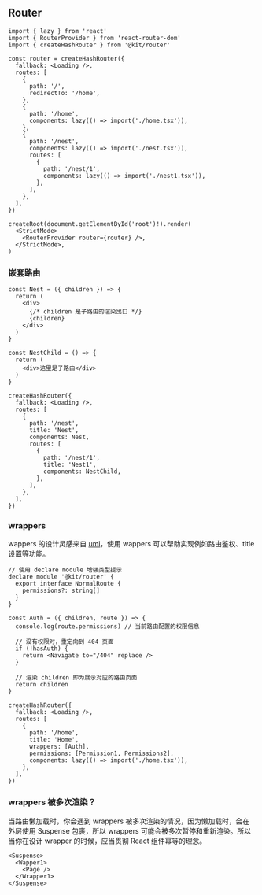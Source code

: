 ## Router

```tsx
import { lazy } from 'react'
import { RouterProvider } from 'react-router-dom'
import { createHashRouter } from '@kit/router'

const router = createHashRouter({
  fallback: <Loading />,
  routes: [
    {
      path: '/',
      redirectTo: '/home',
    },
    {
      path: '/home',
      components: lazy(() => import('./home.tsx')),
    },
    {
      path: '/nest',
      components: lazy(() => import('./nest.tsx')),
      routes: [
        {
          path: '/nest/1',
          components: lazy(() => import('./nest1.tsx')),
        },
      ],
    },
  ],
})

createRoot(document.getElementById('root')!).render(
  <StrictMode>
    <RouterProvider router={router} />,
  </StrictMode>,
)
```

### 嵌套路由

```tsx
const Nest = ({ children }) => {
  return (
    <div>
      {/* children 是子路由的渲染出口 */}
      {children}
    </div>
  )
}

const NestChild = () => {
  return (
    <div>这里是子路由</div>
  )
}

createHashRouter({
  fallback: <Loading />,
  routes: [
    {
      path: '/nest',
      title: 'Nest',
      components: Nest,
      routes: [
        {
          path: '/nest/1',
          title: 'Nest1',
          components: NestChild,
        },
      ],
    },
  ],
})
```

### wrappers

wappers 的设计灵感来自 [umi](https://umijs.org/docs/guides/routes#wrappers)，使用 wappers 可以帮助实现例如路由鉴权、title 设置等功能。

```tsx
// 使用 declare module 增强类型提示
declare module '@kit/router' {
  export interface NormalRoute {
    permissions?: string[]
  }
}

const Auth = ({ children, route }) => {
  console.log(route.permissions) // 当前路由配置的权限信息
  
  // 没有权限时，重定向到 404 页面
  if (!hasAuth) {
    return <Navigate to="/404" replace />
  }
  
  // 渲染 children 即为展示对应的路由页面
  return children
}

createHashRouter({
  fallback: <Loading />,
  routes: [
    {
      path: '/home',
      title: 'Home',
      wrappers: [Auth],
      permissions: [Permission1, Permissions2],
      components: lazy(() => import('./home.tsx')),
    },
  ],
})
```

### wrappers 被多次渲染？

当路由懒加载时，你会遇到 wrappers 被多次渲染的情况，因为懒加载时，会在外层使用 Suspense 包裹，所以 wrappers 可能会被多次暂停和重新渲染。所以当你在设计 wrapper 的时候，应当贯彻 React 组件幂等的理念。

```
<Suspense>
  <Wapper1>
    <Page />
  </Wrapper1>
</Suspense>
```

